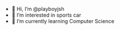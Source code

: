- 👋 Hi, I’m @playboyjsh
- 👀 I’m interested in sports car
- 🌱 I’m currently learning Computer Science 

<!---
playboyjsh/playboyjsh is a ✨ special ✨ repository because its `README.md` (this file) appears on your GitHub profile.
You can click the Preview link to take a look at your changes.
--->

